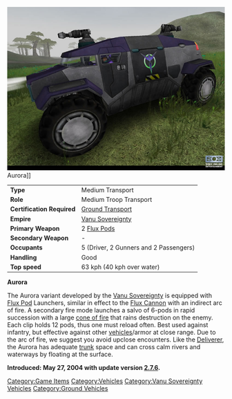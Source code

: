![](images/VSAurora.jpg "fig:VSAurora.jpg") Aurora\]\]

|                            |                                         |
| -------------------------- | --------------------------------------- |
| **Type**                   | Medium Transport                        |
| **Role**                   | Medium Troop Transport                  |
| **Certification Required** | [Ground Transport](../certifications/Ground_Transport.md) |
| **Empire**                 | [Vanu Sovereignty](../etc/Vanu_Sovereignty.md) |
| **Primary Weapon**         | 2 [Flux Pods](../items/Flux_Pod.md)              |
| **Secondary Weapon**       | \-                                      |
| **Occupants**              | 5 (Driver, 2 Gunners and 2 Passengers)  |
| **Handling**               | Good                                    |
| **Top speed**              | 63 kph (40 kph over water)              |

**Aurora**

The Aurora variant developed by the [Vanu
Sovereignty](../etc/Vanu_Sovereignty.md) is equipped with [Flux
Pod](../items/Flux_Pod.md) Launchers, similar in effect to the [Flux
Cannon](../weapons/Flux_Cannon.md) with an indirect arc of fire. A
secondary fire mode launches a salvo of 6-pods in rapid succession with
a large [cone of fire](cone_of_fire.md) that rains destruction
on the enemy. Each clip holds 12 pods, thus one must reload often. Best
used against infantry, but effective against other
[vehicles](Vehicle.md)/armor at close range. Due to the arc of
fire, we suggest you avoid upclose encounters. Like the
[Deliverer](Deliverer.md), the Aurora has adequate
[trunk](../terminology/Trunk.md) space and can cross calm rivers and waterways
by floating at the surface.

**Introduced: May 27, 2004 with update version
[2.7.6](2.md.7.6).**

[Category:Game Items](../Category:Game_Items.md)
[Category:Vehicles](../Category:Vehicles.md) [Category:Vanu
Sovereignty Vehicles](../Category:Vanu_Sovereignty_Vehicles.md)
[Category:Ground Vehicles](../Category:Ground_Vehicles.md)
